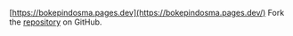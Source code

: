 [https://bokepindosma.pages.dev](https://bokepindosma.pages.dev/)
Fork the [repository](https://github.com/povtibiron) on GitHub.